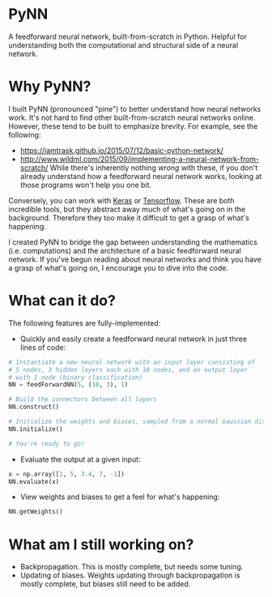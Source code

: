 # PyNN
A feedforward neural network, built-from-scratch in Python. Helpful for understanding both the computational and structural side of a neural network.

# Why PyNN?
I built PyNN (pronounced "pine") to better understand how neural networks work. It's not hard to find other built-from-scratch neural networks online. However, these tend to be built to emphasize brevity. For example, see the following:
* https://iamtrask.github.io/2015/07/12/basic-python-network/
* http://www.wildml.com/2015/09/implementing-a-neural-network-from-scratch/
While there's inherently nothing *wrong* with these, if you don't already understand how a feedforward neural network works, looking at those programs won't help you one bit. 

Conversely, you can work with [Keras](https://keras.io/) or [Tensorflow](https://www.tensorflow.org/). These are both incredible tools, but they abstract away much of what's going on in the background. Therefore they too make it difficult to get a grasp of what's happening.

I created PyNN to bridge the gap between understanding the mathematics (i.e. computations) and the architecture of a basic feedforward neural network. If you've begun reading about neural networks and think you have a grasp of what's going on, I encourage you to dive into the code. 

# What can it do?
The following features are fully-implemented:
* Quickly and easily create a feedforward neural network in just three lines of code:
```python
# Instantiate a new neural network with an input layer consisting of 
# 5 nodes, 3 hidden layers each with 10 nodes, and an output layer 
# with 1 node (binary classification)
NN = feedForwardNN(5, (10, 3), 1)

# Build the connectors between all layers
NN.construct()

# Initialize the weights and biases, sampled from a normal Gaussian distribution
NN.initialize()

# You're ready to go!
```
* Evaluate the output at a given input:
```python
x = np.array([1, 5, 3.4, 7, -1])
NN.evaluate(x)
```

* View weights and biases to get a feel for what's happening:
```python
NN.getWeights()
```

# What am I still working on?
* Backpropagation. This is mostly complete, but needs some tuning.
* Updating of biases. Weights updating through backpropagation is mostly complete, but biases still need to be added.
